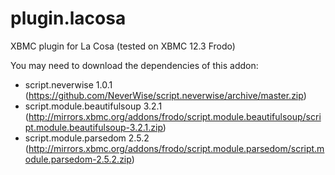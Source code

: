 plugin.lacosa
=============

XBMC plugin for La Cosa (tested on XBMC 12.3 Frodo)

You may need to download the dependencies of this addon:
- script.neverwise 1.0.1 (https://github.com/NeverWise/script.neverwise/archive/master.zip)
- script.module.beautifulsoup 3.2.1 (http://mirrors.xbmc.org/addons/frodo/script.module.beautifulsoup/script.module.beautifulsoup-3.2.1.zip)
- script.module.parsedom 2.5.2 (http://mirrors.xbmc.org/addons/frodo/script.module.parsedom/script.module.parsedom-2.5.2.zip)
